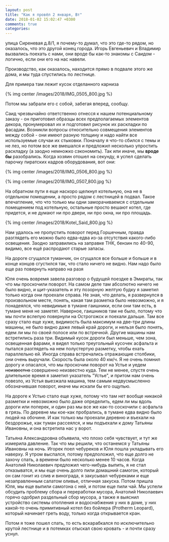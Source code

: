 ```yaml
---
layout: post
title: "Как я провёл 2 января, Вт"
date: 2018-01-02 15:02:47 +0300
comments: true
categories: 
---
```

улица Сиреневая д.8/1, я почему-то думал, что это где-то рядом, но оказалось, что это другой конец города. Игорь Евгеньевич и Владимир вызвались поехать с нами, они вроде бы как-то знакомы с Саидом - логично, если они его на нас навели.

Производство, как оказалось, находится прямо в подвале этого же дома, и мы туда спустились по лестнице.

Для примера там лежит кусок отделанного карниза

{% img center /images/2018/IMG_0505_800.jpg %}

Потом мы забрали его с собой, забегая вперед, сообщу.

Саид чрезвычайно ответственно отнесся к нашем потенциальному заказу - он приготовил образцы всех предполагаемых элементов декора, пронумеровал их и подготовил рисунок их раскладки по фасадам. Возникли вопросы относительно совмещения элементов между собой - они имеют разную толщину и надо найти все используемые случаи их стыковки. Поначалу я что-то сбился с темы и не лез, но потом все же вмешался и предложил несколько упростить раскладку (а заодно немножко сэкономить). Так или иначе, мы **вроде бы** разобрались. Когда хозяин отошел на секунду, я успел сделать парочку пиратских кадров оборудования, вот они:



{% img center /images/2018/IMG_0506_800.jpg %}

{% img center /images/2018/IMG_0507_800.jpg %}


На обратном пути я еще наскоро щелкнул котельную, она не в отдельном помещении, а просто рядом с лестницей в подвал. Такое впечатление, что что только мы одни заморачиваемся с отдельным помещением под котельную, остальные просто вешают котел, где придется, и не думают ни про двери, ни про окна, ни про площадь. 

{% img center /images/2018/Kotel_Said_800.jpg %}

Нам удалось не пропустить поворот перед Горшечным, правда разглядеть его можно было едва-едва из-за отсутствия какого-либо освещения. Заодно заправились на заправке ТНК, бензин по 40-90, видимо, все ещё распродают старые запасы.

На дороге сгущался туманчик, он сгущался все больше и больше и в конце концов сгустился так, что стало ничего не видно. Нам надо было еще раз повернуть направо на разя

Юля очень вовремя завела разговор о будущей поездке в Эмираты, так что мы проскочили поворот. На самом деле там абсолютно ничего не было видно, и щит-указатель и эту позорную желтую будку я заметил только когда они проехали справа. Не зная, что делать, я развернулся в произвольном месте, понять, какая там разметка было невозможно, и я понадеялся, что невидимые в тумане гаишники, если они там есть, в тумане меня не заметят. Наверное, гаишников там не было, потому что мы почти вслепую повернули на Острогожск и поехали дальше. Там все сразу стало еще хуже, видимость была максимум на две-три длины машины, не было видно даже левый край дороги, и нельзя было понять, едем ли мы по своей полосе или по встречной. Другие машины нам встретились раза три. Видимый кусок дороги был меньше, чем зона, освещенная фарами, я видел только треугольный кусочек асфальта и пытался разглядеть на нем полустертую разметку, чтобы ехать параллельно ей. Иногда справа встречались отражающие столбики, они очень выручали. Скорость была около 40 км/ч. Я не очень помнил дорогу и опасался, что мы проскочим поворот на Устье и уедем ~~неизвестно~~ совершенно неизвестно куда. Тем не менее, спустя очень длительное время я заметил указатель "Устье", и притом нам очень повезло, из Устья выезжала машина, тем самым недвусмысленно обозначившая поворот, иначе мы искали бы его ощупью.

На дороге к Устью стало еще хуже, потому что там нет вообще никакой разметки и невозможно было даже определить, едем ли мы вдоль дороги или поперек, и один раз мы все же как-то соскочили с асфальта в грязь. По деревне мы кое-как пробрались, в тумане едва видно было людей на обочине. И как только мы проехали деревню и въехали на бездорожье, как туман рассеялся, и мы подъехали к дому Татьяны Ивановны, и она встретила нас у ворот.

Татьяна Александровна объявила, что плохо себя чувствует, и тут же измерила давление. Так что мы решили, что останемся у Татьяны Ивановны на ночь. Игорек поел чебуреков и Юля пошла укладывать его наверху. Я утром выспался, потому предположил, что еще долго не захочу спать, а времени было несколько менее 10 часов. Когда Анатолий Николаевич предложил чего-нибудь выпить, я не стал отказыватся, и мы еще очень долго пили домашний самогон, который он сам гонит из слив и винограда, я закусывал чебуреками и еще незаправленным салатом оливье, отличная закуска. Потом пришла Юля, мы еще выпили самогона с ней, и потом еще пили чай. Мы успели обсудить проблему сбора и переработки мусора, Анатолий Николаевич горячо одобрил раздельный сбор мусора, а также я выяснил устройство системы отопления и водоснабжения у них в доме, у них какой-то очень примитивный котел без бойлера (Protherm Leopard), который начинает греть воду, только когда открывается кран.

Потом я тоже пошел спать, то есть вскарабкался по исключительно крутой лестнице и в потемках отыскал свою кровать - и почти сразу уснул.